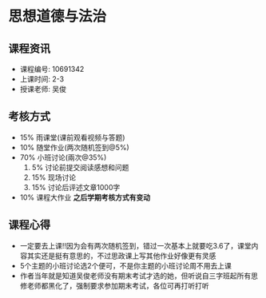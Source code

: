 # 思想道德与法治

## 课程资讯
- 课程编号: 10691342
- 上课时间: 2-3
- 授课老师: 吴俊
  
## 考核方式
- 15% 雨课堂(课前观看视频与答题)
- 10% 随堂作业(两次随机签到@5%)
- 70% 小班讨论(兩次@35%)
   1. 5% 讨论前提交阅读感想和问题
   2. 15% 现场讨论
   3. 15% 讨论后评述文章1000字  
- 10% 课程大作业
**之后学期考核方式有变动**

## 课程心得
- 一定要去上课!!因为会有两次随机签到，错过一次基本上就要吃3.6了，课堂内容其实还是挺有意思的，不过思政课上写其他作业好像更有灵感
- 5个主题的小班讨论选2个便可，不是你主题的小班讨论周不用去上课
- 作者当年就是知道吴俊老师没有期末考试才选的她，但听说自三字班起所有思修老师都黑化了，强制要求参加期末考试，各位可再打听打听
